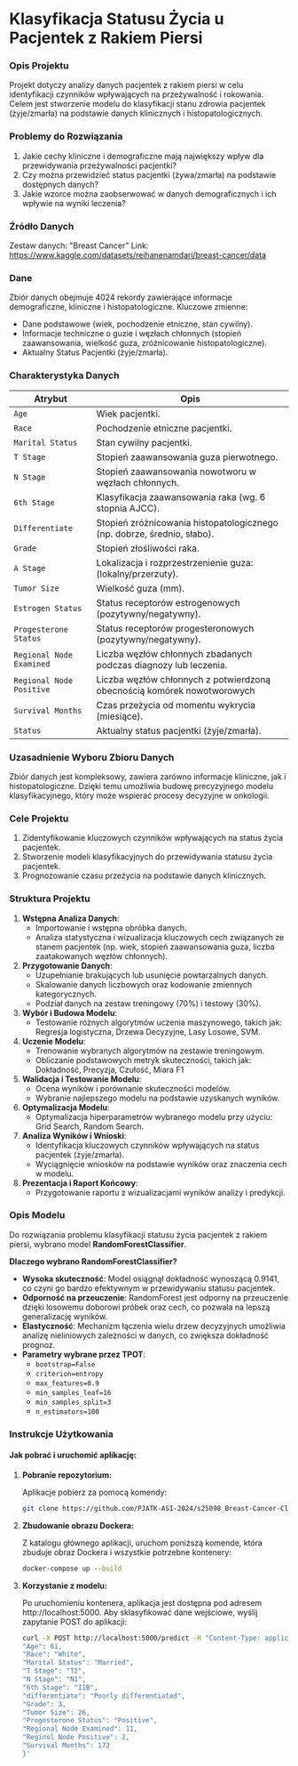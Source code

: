 # Klasyfikacja Statusu Życia u Pacjentek z Rakiem Piersi

### Opis Projektu  
Projekt dotyczy analizy danych pacjentek z rakiem piersi w celu identyfikacji czynników wpływających na przeżywalność i rokowania. Celem jest stworzenie modelu do klasyfikacji stanu zdrowia pacjentek (żyje/zmarła) na podstawie danych klinicznych i histopatologicznych.

### Problemy do Rozwiązania  
1. Jakie cechy kliniczne i demograficzne mają największy wpływ dla przewidywania przeżywalności pacjentki?
2. Czy można przewidzieć status pacjentki (żywa/zmarła) na podstawie dostępnych danych?
3. Jakie wzorce można zaobserwować w danych demograficznych i ich wpływie na wyniki leczenia?  

### Źródło Danych
Zestaw danych: "Breast Cancer" 
Link: https://www.kaggle.com/datasets/reihanenamdari/breast-cancer/data

### Dane
Zbiór danych obejmuje 4024 rekordy zawierające informacje demograficzne, kliniczne i histopatologiczne. Kluczowe zmienne:
- Dane podstawowe (wiek, pochodzenie etniczne, stan cywilny).
- Informacje techniczne o guzie i węzłach chłonnych (stopień zaawansowania, wielkość guza, zróżnicowanie histopatologiczne).
- Aktualny Status Pacjentki (żyje/zmarła).

### Charakterystyka Danych  

| **Atrybut**               | **Opis**                                                                |
|---------------------------|-------------------------------------------------------------------------|
| `Age`                     | Wiek pacjentki.                                                         |
| `Race`                    | Pochodzenie etniczne pacjentki.                                         |
| `Marital Status`          | Stan cywilny pacjentki.                                                 |
| `T Stage`                 | Stopień zaawansowania guza pierwotnego.                                 |
| `N Stage`                 | Stopień zaawansowania nowotworu w węzłach chłonnych.                    |
| `6th Stage`               | Klasyfikacja zaawansowania raka (wg. 6 stopnia AJCC).                   |
| `Differentiate`           | Stopień zróżnicowania histopatologicznego (np. dobrze, średnio, słabo). |
| `Grade`                   | Stopień złośliwości raka.                                               |
| `A Stage`                 | Lokalizacja i rozprzestrzenienie guza: (lokalny/przerzuty).             |
| `Tumor Size`              | Wielkość guza (mm).                                                     |
| `Estrogen Status`         | Status receptorów estrogenowych (pozytywny/negatywny).                  |
| `Progesterone Status`     | Status receptorów progesteronowych (pozytywny/negatywny).               |
| `Regional Node Examined`  | Liczba węzłów chłonnych zbadanych podczas diagnozy lub leczenia.        |
| `Regional Node Positive`  | Liczba węzłów chłonnych z potwierdzoną obecnością komórek nowotworowych |
| `Survival Months`         | Czas przeżycia od momentu wykrycia (miesiące).                          |
| `Status`                  | Aktualny status pacjentki (żyje/zmarła).                                |

### Uzasadnienie Wyboru Zbioru Danych
Zbiór danych jest kompleksowy, zawiera zarówno informacje kliniczne, jak i histopatologiczne. Dzięki temu umożliwia budowę precyzyjnego modelu klasyfikacyjnego, który może wspierać procesy decyzyjne w onkologii.

### Cele Projektu  
1. Zidentyfikowanie kluczowych czynników wpływających na status życia pacjentek.  
2. Stworzenie modeli klasyfikacyjnych do przewidywania statusu życia pacjentek.  
3. Prognozowanie czasu przeżycia na podstawie danych klinicznych.  

### Struktura Projektu  
1. **Wstępna Analiza Danych**:  
   - Importowanie i wstępna obróbka danych.  
   - Analiza statystyczna i wizualizacja kluczowych cech związanych ze stanem pacjentek (np. wiek, stopień zaawansowania guza, liczba zaatakowanych węzłów chłonnych).  
2. **Przygotowanie Danych**:  
   - Uzupełnianie brakujących lub usunięcie powtarzalnych danych.
   - Skalowanie danych liczbowych oraz kodowanie zmiennych kategorycznych.  
   - Podział danych na zestaw treningowy (70%) i testowy (30%).
3. **Wybór i Budowa Modelu**:
   - Testowanie różnych algorytmów uczenia maszynowego, takich jak: Regresja logistyczna, Drzewa Decyzyjne, Lasy Losowe, SVM.  
4. **Uczenie Modelu**:
   - Trenowanie wybranych algorytmów na zestawie treningowym.
   - Obliczanie podstawowych metryk skuteczności, takich jak: Dokładność, Precyzja, Czułość, Miara F1
5. **Walidacja i Testowanie Modelu**:
   - Ocena wyników i porównanie skuteczności modelów.
   - Wybranie najlepszego modelu na podstawie uzyskanych wyników.
6. **Optymalizacja Modelu**: 
   - Optymalizacja hiperparametrów wybranego modelu przy użyciu: Grid Search, Random Search.
7. **Analiza Wyników i Wnioski**: 
   - Identyfikacja kluczowych czynników wpływających na status pacjentek (żyje/zmarła).
   - Wyciągnięcie wniosków na podstawie wyników oraz znaczenia cech w modelu.
8. **Prezentacja i Raport Końcowy**:
   - Przygotowanie raportu z wizualizacjami wyników analizy i predykcji.

### Opis Modelu
Do rozwiązania problemu klasyfikacji statusu życia pacjentek z rakiem piersi, wybrano model **RandomForestClassifier**.

**Dlaczego wybrano RandomForestClassifier?**
- **Wysoka skuteczność**: Model osiągnął dokładność wynoszącą 0.9141, co czyni go bardzo efektywnym w przewidywaniu statusu pacjentek.
- **Odporność na przeuczenie**: RandomForest jest odporny na przeuczenie dzięki losowemu doborowi próbek oraz cech, co pozwala na lepszą generalizację wyników.
- **Elastyczność**: Mechanizm łączenia wielu drzew decyzyjnych umożliwia analizę nieliniowych zależności w danych, co zwiększa dokładność prognoz.
- **Parametry wybrane przez TPOT**:
  - `bootstrap=False`
  - `criterion=entropy`
  - `max_features=0.9`
  - `min_samples_leaf=16`
  - `min_samples_split=3`
  - `n_estimators=100`

### Instrukcje Użytkowania
#### Jak pobrać i uruchomić aplikację:

1. **Pobranie repozytorium:**
   
   Aplikacje pobierz za pomocą komendy:
   ```bash
   git clone https://github.com/PJATK-ASI-2024/s25098_Breast-Cancer-Classifier.git
3. **Zbudowanie obrazu Dockera:**
   
   Z katalogu głównego aplikacji, uruchom poniższą komende, która zbuduje obraz Dockera i wszystkie potrzebne kontenery:
   ```bash
   docker-compose up --build
4. **Korzystanie z modelu:**
   
   Po uruchomieniu kontenera, aplikacja jest dostępna pod adresem http://localhost:5000.
   Aby sklasyfikować dane wejściowe, wyślij zapytanie POST do aplikacji:
   ```bash
   curl -X POST http://localhost:5000/predict -H "Content-Type: application/json" -d '{
   "Age": 61,
   "Race": "White",
   "Marital Status": "Married",
   "T Stage": "T2",
   "N Stage": "N1",
   "6th Stage": "IIB",
   "differentiate": "Poorly differentiated",
   "Grade": 3,
   "Tumor Size": 26,
   "Progesterone Status": "Positive",
   "Regional Node Examined": 11,
   "Reginol Node Positive": 2,
   "Survival Months": 172
   }'

